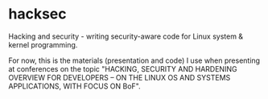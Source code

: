 ﻿# hacksec
Hacking and security - writing security-aware code for Linux system &amp; kernel programming.

For now, this is the materials (presentation and code) I use when presenting at conferences on the topic "HACKING, SECURITY AND HARDENING OVERVIEW FOR DEVELOPERS – ON THE LINUX OS AND SYSTEMS APPLICATIONS, WITH FOCUS ON BoF".
